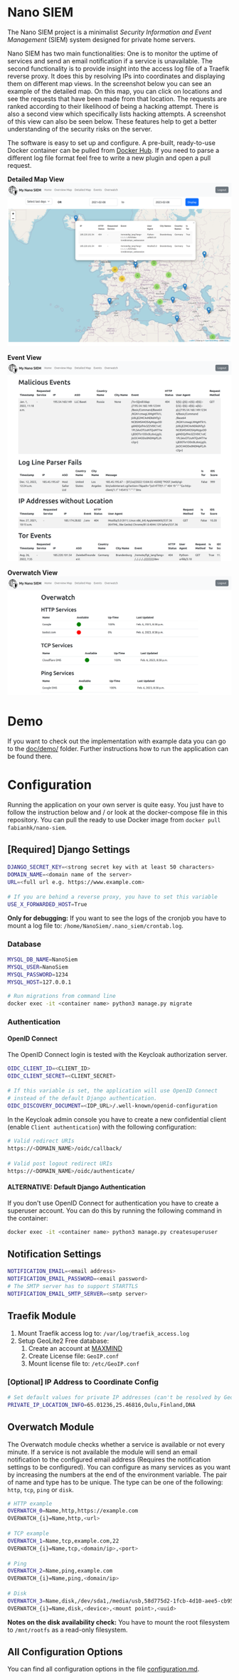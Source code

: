 # Nano SIEM

The Nano SIEM project is a minimalist *Security Information 
and Event Management* (SIEM) system designed for private home servers.

Nano SIEM has two main functionalities:
One is to monitor the uptime of services and send an email notification if 
a service is unavailable.
The second functionality is to provide insight into the access log file of a 
Traefik reverse proxy. It does this by resolving IPs into
coordinates and displaying them on different map views. In the
screenshot below you can see an example of the detailed map.
On this map, you can click on locations and see the requests that
have been made from that location. The requests are ranked according to their likelihood
of being a hacking attempt. There is also a second view
which specifically lists hacking attempts. A screenshot of this view
can also be seen below. These features help to get
a better understanding of the security risks on the server.

The software is easy to set up and configure.
A pre-built, ready-to-use Docker container can be pulled from [Docker Hub](https://hub.docker.com/r/fabianhk/nano-siem).
If you need to parse a different log file format feel free to write
a new plugin and open a pull request.

**Detailed Map View**
![Screenshot Detailed Map](doc/screenshot_detailed_map.png)

**Event View**
![Screenshot of Event View](doc/screenshot_event_view.png)

**Overwatch View**
![Screenshot of Overwatch View](doc/screenshot_overwatch.png)

# Demo

If you want to check out the implementation with example
data you can go to the [doc/demo/](doc/demo/) folder.
Further instructions how to run the application
can be found there.

# Configuration

Running the application on your own server is quite easy.
You just have to follow the instruction below 
and / or look at the docker-compose file in this
repository. You can pull the ready to use Docker image
from ``docker pull fabianhk/nano-siem``.

## [Required] Django Settings

```bash
DJANGO_SECRET_KEY=<strong secret key with at least 50 characters>
DOMAIN_NAME=<domain name of the server>
URL=<full url e.g. https://www.example.com>

# If you are behind a reverse proxy, you have to set this variable
USE_X_FORWARDED_HOST=True
```

**Only for debugging:**
If you want to see the logs of the cronjob you have to mount 
a log file to: ``/home/NanoSiem/.nano_siem/crontab.log``.

### Database

```bash
MYSQL_DB_NAME=NanoSiem
MYSQL_USER=NanoSiem
MYSQL_PASSWORD=1234
MYSQL_HOST=127.0.0.1
```

```bash
# Run migrations from command line
docker exec -it <container name> python3 manage.py migrate
```

### Authentication

#### OpenID Connect

The OpenID Connect login is tested with the Keycloak authorization server.

```bash
OIDC_CLIENT_ID=<CLIENT_ID>
OIDC_CLIENT_SECRET=<CLIENT_SECRET>

# If this variable is set, the application will use OpenID Connect
# instead of the default Django authentication.
OIDC_DISCOVERY_DOCUMENT=<IDP_URL>/.well-known/openid-configuration
```

In the Keycloak admin console you have to create a new confidential client
(enable ``Client authentication``) with the following configuration:
```bash
# Valid redirect URIs
https://<DOMAIN_NAME>/oidc/callback/

# Valid post logout redirect URIs
https://<DOMAIN_NAME>/oidc/authenticate/
```

#### ALTERNATIVE: Default Django Authentication

If you don't use OpenID Connect for authentication you have to
create a superuser account. You can do this by running the
following command in the container:

```bash
docker exec -it <container name> python3 manage.py createsuperuser
```



## Notification Settings

```bash
NOTIFICATION_EMAIL=<email address>
NOTIFICATION_EMAIL_PASSWORD=<email password>
# The SMTP server has to support STARTTLS
NOTIFICATION_EMAIL_SMTP_SERVER=<smtp server>
```

## Traefik Module

1. Mount Traefik access log to: `/var/log/traefik_access.log`
2. Setup GeoLite2 Free database:
   1. Create an account at [MAXMIND](https://dev.maxmind.com/geoip/geolite2-free-geolocation-data?lang=en)
   2. Create License file: `GeoIP.conf`
   3. Mount license file to: `/etc/GeoIP.conf`

### [Optional] IP Address to Coordinate Config

```bash
# Set default values for private IP addresses (can't be resolved by GeoLite2 db)
PRIVATE_IP_LOCATION_INFO=65.01236,25.46816,Oulu,Finland,DNA 
```

## Overwatch Module

The Overwatch module checks whether a service is available or not
every minute. If a service is not available the module will send
an email notification to the configured email address (Requires
the notification settings to be configured).
You can configure as many services as you want
by increasing the numbers at the end of the environment variable.
The pair of name and type has to be unique. The type can be one of
the following: ``http``, ``tcp``, ``ping`` or ``disk``.

```bash
# HTTP example
OVERWATCH_0=Name,http,https://example.com
OVERWATCH_{i}=Name,http,<url>

# TCP example
OVERWATCH_1=Name,tcp,example.com,22
OVERWATCH_{i}=Name,tcp,<domain/ip>,<port>

# Ping
OVERWATCH_2=Name,ping,example.com
OVERWATCH_{i}=Name,ping,<domain/ip>

# Disk
OVERWATCH_3=Name,disk,/dev/sda1,/media/usb,58d775d2-1fcb-4d10-aee5-cb956a86abd3
OVERWATCH_{i}=Name,disk,<device>,<mount point>,<uuid>
```

**Notes on the disk availability check:** You have to mount the root filesystem
to ``/mnt/rootfs`` as a read-only filesystem.

## All Configuration Options

You can find all configuration options in the file [configuration.md](doc/configuration.md).
